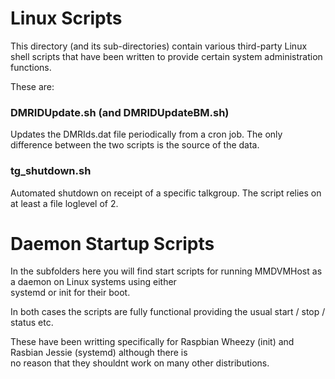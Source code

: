 # Linux Scripts

This directory (and its sub-directories) contain various third-party Linux shell scripts that have been written to provide certain system administration functions.

These are:

### DMRIDUpdate.sh (and DMRIDUpdateBM.sh)

Updates the DMRIds.dat file periodically from a cron job.
The only difference between the two scripts is the source of the data.

### tg_shutdown.sh

Automated shutdown on receipt of a specific talkgroup.
The script relies on at least a file loglevel of 2.

# Daemon Startup Scripts

In the subfolders here you will find start scripts for running MMDVMHost as a daemon on Linux systems using either  
systemd or init for their boot.

In both cases the scripts are fully functional providing the usual start / stop / status etc.

These have been writting specifically for Raspbian Wheezy (init) and Rasbian Jessie (systemd) although there is  
no reason that they shouldnt work on many other distributions.

